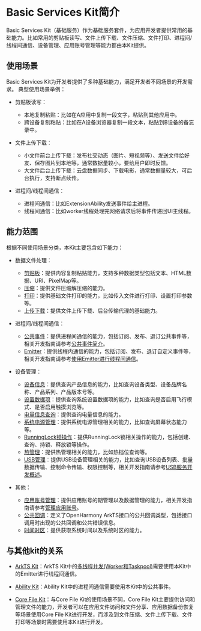 # Basic Services Kit简介

Basic Services Kit（基础服务）作为基础服务套件，为应用开发者提供常用的基础能力。比如常用的剪贴板读写、文件上传下载、文件压缩、文件打印、进程间/线程间通信、设备管理、应用账号管理等能力都由本Kit提供。

## 使用场景

Basic Services Kit为开发者提供了多种基础能力，满足开发者不同场景的开发需求。
典型使用场景举例：

- 剪贴板读写：
  - 本地复制粘贴：比如在A应用中复制一段文字，粘贴到其他应用中。
  - 跨设备复制粘贴：比如在A设备浏览器复制一段文本，粘贴到B设备的备忘录中。

- 文件上传下载：
  - 小文件前台上传下载：发布社交动态（图片、短视频等）、发送文件给好友、保存图片到本地等，通常数据量较小，要给用户即时反馈。
  - 大文件后台上传下载：云盘数据同步、下载电影，通常数据量较大，可后台执行，支持断点续传。

- 进程间/线程间通信：
  - 进程间通信：比如ExtensionAbility发送事件给主进程。
  - 线程间通信：比如worker线程处理完网络请求后将事件传递回UI主线程。

## 能力范围

根据不同使用场景分类，本Kit主要包含如下能力：

- 数据文件处理：
  - [剪贴板](../reference/apis-basic-services-kit/js-apis-pasteboard.md)：提供内容复制粘贴能力，支持多种数据类型包括文本、HTML数据、URI、PixelMap等。
  - [压缩](../reference/apis-basic-services-kit/js-apis-zlib.md)：提供文件压缩解压缩的能力。
  - [打印](../reference/apis-basic-services-kit/js-apis-print.md)：提供基础文件打印的能力，比如传入文件进行打印、设置打印参数等。
  - [上传下载](../reference/apis-basic-services-kit/js-apis-request.md)：提供文件上传下载、后台传输代理的基础能力。

- 进程间/线程间通信：
  - [公共事件](../reference/apis-basic-services-kit/js-apis-commonEventManager.md)：提供进程间通信的能力，包括订阅、发布、退订公共事件等，相关开发指南请参考[公共事件简介](common-event/common-event-overview.md)。
  - [Emitter](../reference/apis-basic-services-kit/js-apis-emitter.md)：提供线程内通信的能力，包括订阅、发布、退订自定义事件等，相关开发指南请参考[使用Emitter进行线程间通信](common-event/itc-with-emitter.md)。

- 设备管理：
  - [设备信息](../reference/apis-basic-services-kit/js-apis-device-info.md)：提供查询产品信息的能力，比如查询设备类型、设备品牌名称、产品系列、产品版本号等。
  - [设置数据项](../reference/apis-basic-services-kit/js-apis-settings.md)：提供查询系统设置数据项的能力，比如查询是否启用飞行模式、是否启用触摸浏览等。
  - [电量信息查询](../reference/apis-basic-services-kit/js-apis-battery-info.md)：提供查询电量信息的能力。
  - [系统电源管理](../reference/apis-basic-services-kit/js-apis-power.md)：提供系统电源管理相关的能力，比如查询屏幕状态能力等。
  - [RunningLock锁操作](../reference/apis-basic-services-kit/js-apis-runninglock.md)：提供RunningLock锁相关操作的能力，包括创建、查询、持锁、释放锁等操作。
  - [热管理](../reference/apis-basic-services-kit/js-apis-thermal.md)：提供热管理相关的能力，比如热档位查询等。
  - [USB管理](../reference/apis-basic-services-kit/js-apis-usbManager.md)：提供USB设备管理相关的能力，比如查询USB设备列表、批量数据传输、控制命令传输、权限控制等，相关开发指南请参考[USB服务开发概述](usb/usb-overview.md)。

- 其他：
  - [应用账号管理](../reference/apis-basic-services-kit/js-apis-appAccount.md)：提供应用账号的期管理以及数据管理的能力，相关开发指南请参考[管理应用账号](account/manage-application-account.md)。
  - [公共回调](../reference/apis-basic-services-kit/js-apis-base.md)：定义了OpenHarmony ArkTS接口的公共回调类型，包括接口调用时出现的公共回调和公共错误信息。
  - [时间时区](../reference/apis-basic-services-kit/js-apis-date-time.md)：提供获取系统时间以及系统时区的能力。

## 与其他kit的关系

- [ArkTS Kit](../arkts-utils/arkts-overview.md)：ArkTS Kit中的[多线程并发(Worker和Taskpool)](../arkts-utils/multi-thread-concurrency-overview.md)需要使用本Kit中的Emitter进行线程间通信。

- [Ability Kit](../application-models/abilitykit-overview.md)：Ability Kit中的进程间通信需要使用本Kit中的公共事件。

- [Core File Kit](../file-management/core-file-kit-intro.md)：与Core File Kit的使用场景不同，Core File Kit主要提供访问和管理文件的能力，开发者可以在应用文件访问和文件分享、应用数据备份恢复等场景使用Core File Kit进行开发，而涉及到文件压缩、文件上传下载、文件打印等场景时需要使用本Kit进行开发。
